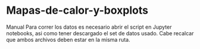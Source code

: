# Mapas-de-calor-y-boxplots
Manual
Para correr los datos es necesario abrir el script en Jupyter notebooks, asi como tener descargado el set de datos usado.
Cabe recalcar que ambos archivos deben estar en la misma ruta.
